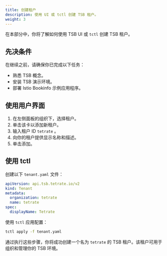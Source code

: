 ```yaml
---
title: 创建租户
description: 使用 UI 或 tctl 创建 TSB 租户。
weight: 3
---
```


在本部分中，你将了解如何使用 TSB UI 或 `tctl` 创建 TSB 租户。

## 先决条件

在继续之前，请确保你已完成以下任务：

- 熟悉 TSB 概念。
- 安装 TSB 演示环境。
- 部署 Istio Bookinfo 示例应用程序。

## 使用用户界面

1. 在左侧面板的组织下，选择租户。
2. 单击该卡以添加新租户。
3. 输入租户 ID `tetrate` 。
4. 向你的租户提供显示名称和描述。
5.  单击添加。

## 使用 tctl

创建以下 `tenant.yaml` 文件：

```yaml
apiVersion: api.tsb.tetrate.io/v2
kind: Tenant
metadata:
  organization: tetrate
  name: tetrate
spec:
  displayName: Tetrate
```

使用 `tctl` 应用配置：

```bash
tctl apply -f tenant.yaml
```

通过执行这些步骤，你将成功创建一个名为 `tetrate` 的 TSB 租户。该租户可用于组织和管理你的 TSB 环境。
